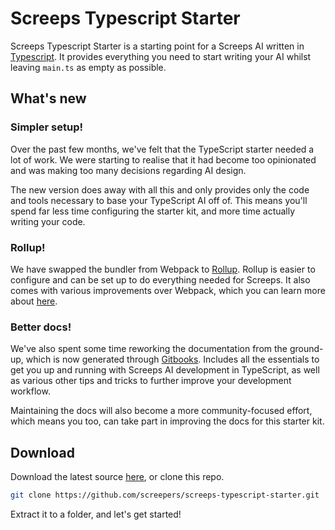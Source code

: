 # Screeps Typescript Starter

Screeps Typescript Starter is a starting point for a Screeps AI written in [Typescript](http://www.typescriptlang.org/). It provides everything you need to start writing your AI whilst leaving `main.ts` as empty as possible.

## What's new

### Simpler setup!

Over the past few months, we've felt that the TypeScript starter needed a lot of work. We were starting to realise that it had become too opinionated and was making too many decisions regarding AI design.

The new version does away with all this and only provides only the code and tools necessary to base your TypeScript AI off of. This means you'll spend far less time configuring the starter kit, and more time actually writing your code.

### Rollup!

We have swapped the bundler from Webpack to [Rollup](https://rollupjs.org/). Rollup is easier to configure and can be set up to do everything needed for Screeps. It also comes with various improvements over Webpack, which you can learn more about [here](./in-depth/module-bundling.md).

### Better docs!

We've also spent some time reworking the documentation from the ground-up, which is now generated through [Gitbooks](https://www.gitbook.com/). Includes all the essentials to get you up and running with Screeps AI development in TypeScript, as well as various other tips and tricks to further improve your development workflow.

Maintaining the docs will also become a more community-focused effort, which means you too, can take part in improving the docs for this starter kit.

## Download

Download the latest source [here](https://github.com/screepers/screeps-typescript-starter/archive/v3.0.zip), or clone this repo.

```bash
git clone https://github.com/screepers/screeps-typescript-starter.git
```

Extract it to a folder, and let's get started!
